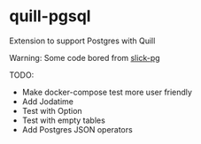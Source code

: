 # quill-pgsql
Extension to support Postgres with Quill

Warning: Some code bored from [slick-pg](https://github.com/tminglei/slick-pg)

TODO:
  * Make docker-compose test more user friendly
  * Add Jodatime
  * Test with Option
  * Test with empty tables
  * Add Postgres JSON operators
